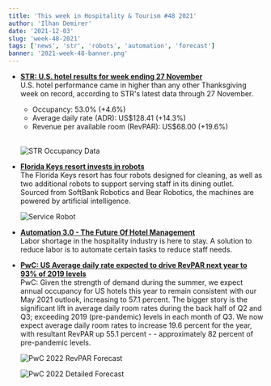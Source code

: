 ```yaml
---
title: 'This week in Hospitality & Tourism #48 2021'
author: 'Ilhan Demirer'
date: '2021-12-03'
slug: 'week-48-2021'
tags: ['news', 'str', 'robots', 'automation', 'forecast']
banner: '2021-week-48-banner.png'
---
```


- **[STR: U.S. hotel results for week ending 27 November](https://str.com/press-release/str-us-hotel-results-week-ending-27-november)**  
   U.S. hotel performance came in higher than any other Thanksgiving week on record, according to STR's latest data through 27 November.

  - Occupancy: 53.0% (+4.6%)
  - Average daily rate (ADR): US$128.41 (+14.3%)
  - Revenue per available room (RevPAR): US$68.00 (+19.6%)
    <br /><br />

  ![STR Occupancy Data](/images/blogimages/2021-week-48-occupancy.png)

- **[Florida Keys resort invests in robots](https://www.hotelmanagement.net/tech/florida-keys-resort-invests-robots)**  
  The Florida Keys resort has four robots designed for cleaning, as well as two additional robots to support serving staff in its dining outlet. Sourced from SoftBank Robotics and Bear Robotics, the machines are powered by artificial intelligence.

  ![Service Robot](https://qtxasset.com/cdn-cgi/image/w=200,h=112,f=auto,fit=crop,g=0.5x0.5/https://qtxasset.com/quartz/qcloud1/media/image/PhotoCredit_Hawks%20Cay%20Resort.jpg?VersionId=eJMSpOROlHEColQqDWmo.3A.8zk9gOIN)

- **[Automation 3.0 - The Future Of Hotel Management](https://www.hospitalitynet.org/news/4107789.html)**  
  Labor shortage in the hospitality industry is here to stay. A solution to reduce labor is to automate certain tasks to reduce staff needs.

- **[PwC: US Average daily rate expected to drive RevPAR next year to 93% of 2019 levels](https://www.hospitalitynet.org/news/4107694.html)**  
  PwC: Given the strength of demand during the summer, we expect annual occupancy for US hotels this year to remain consistent with our May 2021 outlook, increasing to 57.1 percent. The bigger story is the significant lift in average daily room rates during the back half of Q2 and Q3; exceeding 2019 (pre-pandemic) levels in each month of Q3. We now expect average daily room rates to increase 19.6 percent for the year, with resultant RevPAR up 55.1 percent - - approximately 82 percent of pre-pandemic levels.

  ![PwC 2022 RevPAR Forecast](/images/blogimages/2021-week-48-PwC-2022-Forecast.png)

  ![PwC 2022 Detailed Forecast](/images/blogimages/2021-week-48-PwC-2022-Detailed-Forecast.png)
